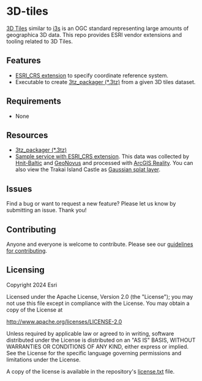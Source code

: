 # 3D-tiles

[3D Tiles](https://www.ogc.org/standard/3dtiles/) similar to [i3s](https://www.ogc.org/standard/i3s/) is an OGC standard representing large amounts of geographica 3D data. This repo provides ESRI vendor extensions and tooling related to 3D Tiles.

## Features

- [ESRI_CRS extension](./ESRI_CRS/Esri_crs_extension.md) to specify coordinate reference system.
- Executable to create [3tz_packager (\*.3tz)](./3tz_packager/3tz_packager_ReadMe.md) from a given 3D tiles dataset.

## Requirements

- None

## Resources

- [3tz_packager (\*.3tz)](./3tz_packager/3tz_packager_ReadMe.md)
- [Sample service with ESRI_CRS extension](https://tiles.arcgis.com/tiles/HjGkPojhRLJzlfAa/arcgis/rest/services/Trakai_Island_Castle/3DTilesServer/tileset.json). This data was collected by [Hnit-Baltic](https://www.gisbaltic.eu/en-gb/home) and [GeoNovus](https://www.geonovus.lt/) and processed with [ArcGIS Reality](https://www.esri.com/en-us/arcgis/products/arcgis-reality/overview). You can also view the Trakai Island Castle as [Gaussian splat layer](https://scenelayersteam.maps.arcgis.com/home/item.html?id=d3624736fdd443a59ec627f3e9924941).

## Issues

Find a bug or want to request a new feature? Please let us know by submitting an issue. Thank you!

## Contributing

Anyone and everyone is welcome to contribute. Please see our [guidelines for contributing](https://github.com/esri/contributing).

## Licensing

Copyright 2024 Esri

Licensed under the Apache License, Version 2.0 (the "License");
you may not use this file except in compliance with the License.
You may obtain a copy of the License at

http://www.apache.org/licenses/LICENSE-2.0

Unless required by applicable law or agreed to in writing, software
distributed under the License is distributed on an "AS IS" BASIS,
WITHOUT WARRANTIES OR CONDITIONS OF ANY KIND, either express or implied.
See the License for the specific language governing permissions and
limitations under the License.

A copy of the license is available in the repository's [license.txt](./license.txt) file.
